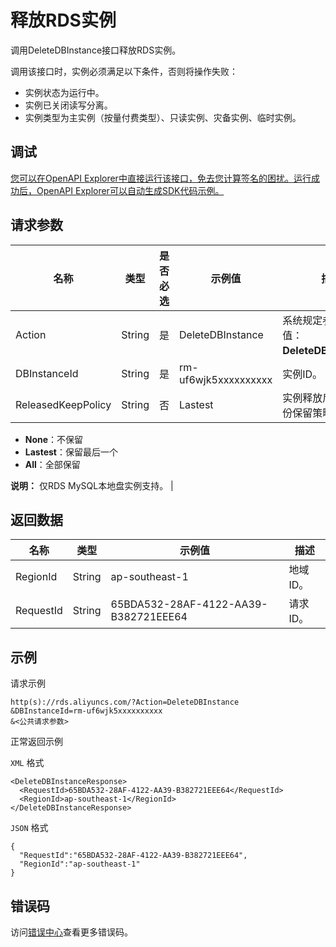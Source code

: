 # 释放RDS实例

调用DeleteDBInstance接口释放RDS实例。

调用该接口时，实例必须满足以下条件，否则将操作失败：

-   实例状态为运行中。
-   实例已关闭读写分离。
-   实例类型为主实例（按量付费类型）、只读实例、灾备实例、临时实例。

## 调试

[您可以在OpenAPI Explorer中直接运行该接口，免去您计算签名的困扰。运行成功后，OpenAPI Explorer可以自动生成SDK代码示例。](https://api.aliyun.com/#product=Rds&api=DeleteDBInstance&type=RPC&version=2014-08-15)

## 请求参数

|名称|类型|是否必选|示例值|描述|
|--|--|----|---|--|
|Action|String|是|DeleteDBInstance|系统规定参数，取值：**DeleteDBInstance**。 |
|DBInstanceId|String|是|rm-uf6wjk5xxxxxxxxxx|实例ID。 |
|ReleasedKeepPolicy|String|否|Lastest|实例释放后的归档备份保留策略。取值：

 -   **None**：不保留
-   **Lastest**：保留最后一个
-   **All**：全部保留

 **说明：** 仅RDS MySQL本地盘实例支持。 |

## 返回数据

|名称|类型|示例值|描述|
|--|--|---|--|
|RegionId|String|ap-southeast-1|地域ID。 |
|RequestId|String|65BDA532-28AF-4122-AA39-B382721EEE64|请求ID。 |

## 示例

请求示例

```
http(s)://rds.aliyuncs.com/?Action=DeleteDBInstance
&DBInstanceId=rm-uf6wjk5xxxxxxxxxx
&<公共请求参数>
```

正常返回示例

`XML` 格式

```
<DeleteDBInstanceResponse>
  <RequestId>65BDA532-28AF-4122-AA39-B382721EEE64</RequestId>
  <RegionId>ap-southeast-1</RegionId>
</DeleteDBInstanceResponse>
```

`JSON` 格式

```
{
  "RequestId":"65BDA532-28AF-4122-AA39-B382721EEE64",
  "RegionId":"ap-southeast-1"
}
```

## 错误码

访问[错误中心](https://error-center.alibabacloud.com/status/product/Rds)查看更多错误码。

